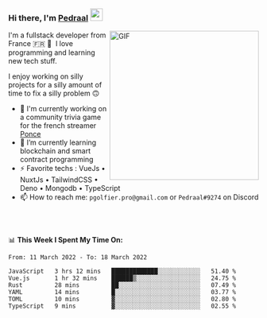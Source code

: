 ### Hi there, I'm <a href="https://pedraal.dev" target="_blank">Pedraal</a> <img src="https://media.giphy.com/media/hvRJCLFzcasrR4ia7z/giphy.gif" width="25px">
<img align="right" alt="GIF" src="https://pedraal.dev/avatar.png" width="300" height="300" />

I'm a fullstack developer from France 🇫🇷 🥖 &nbsp;I love programming and learning new
tech stuff.

I enjoy working on silly projects for a silly amount of time to fix a silly problem 🙃

- 🔭  I'm currently working on a community trivia game for the french streamer <a href="https://twitch.tv/ponce" target="_blank">Ponce</a>
- 🌱 I’m currently learning blockchain and smart contract programming
- ⚡ Favorite techs : VueJs &bull; NuxtJs &bull; TailwindCSS &bull; Deno &bull; Mongodb &bull; TypeScript
- 📫 How to reach me: `pgolfier.pro@gmail.com` or `Pedraal#9274` on Discord

<br>
<br>

📊 **This Week I Spent My Time On:**
<!--START_SECTION:waka-->

```text
From: 11 March 2022 - To: 18 March 2022

JavaScript   3 hrs 12 mins   █████████████░░░░░░░░░░░░   51.40 %
Vue.js       1 hr 32 mins    ██████▒░░░░░░░░░░░░░░░░░░   24.75 %
Rust         28 mins         ██░░░░░░░░░░░░░░░░░░░░░░░   07.49 %
YAML         14 mins         █░░░░░░░░░░░░░░░░░░░░░░░░   03.77 %
TOML         10 mins         ▓░░░░░░░░░░░░░░░░░░░░░░░░   02.80 %
TypeScript   9 mins          ▓░░░░░░░░░░░░░░░░░░░░░░░░   02.55 %
```

<!--END_SECTION:waka-->
